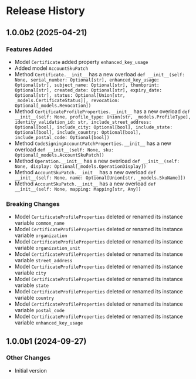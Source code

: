 # Release History

## 1.0.0b2 (2025-04-21)

### Features Added

  - Model `Certificate` added property `enhanced_key_usage`
  - Added model `AccountSkuPatch`
  - Method `Certificate.__init__` has a new overload `def __init__(self: None, serial_number: Optional[str], enhanced_key_usage: Optional[str], subject_name: Optional[str], thumbprint: Optional[str], created_date: Optional[str], expiry_date: Optional[str], status: Optional[Union[str, _models.CertificateStatus]], revocation: Optional[_models.Revocation])`
  - Method `CertificateProfileProperties.__init__` has a new overload `def __init__(self: None, profile_type: Union[str, _models.ProfileType], identity_validation_id: str, include_street_address: Optional[bool], include_city: Optional[bool], include_state: Optional[bool], include_country: Optional[bool], include_postal_code: Optional[bool])`
  - Method `CodeSigningAccountPatchProperties.__init__` has a new overload `def __init__(self: None, sku: Optional[_models.AccountSkuPatch])`
  - Method `Operation.__init__` has a new overload `def __init__(self: None, display: Optional[_models.OperationDisplay])`
  - Method `AccountSkuPatch.__init__` has a new overload `def __init__(self: None, name: Optional[Union[str, _models.SkuName]])`
  - Method `AccountSkuPatch.__init__` has a new overload `def __init__(self: None, mapping: Mapping[str, Any])`

### Breaking Changes

  - Model `CertificateProfileProperties` deleted or renamed its instance variable `common_name`
  - Model `CertificateProfileProperties` deleted or renamed its instance variable `organization`
  - Model `CertificateProfileProperties` deleted or renamed its instance variable `organization_unit`
  - Model `CertificateProfileProperties` deleted or renamed its instance variable `street_address`
  - Model `CertificateProfileProperties` deleted or renamed its instance variable `city`
  - Model `CertificateProfileProperties` deleted or renamed its instance variable `state`
  - Model `CertificateProfileProperties` deleted or renamed its instance variable `country`
  - Model `CertificateProfileProperties` deleted or renamed its instance variable `postal_code`
  - Model `CertificateProfileProperties` deleted or renamed its instance variable `enhanced_key_usage`

## 1.0.0b1 (2024-09-27)

### Other Changes

  - Initial version

